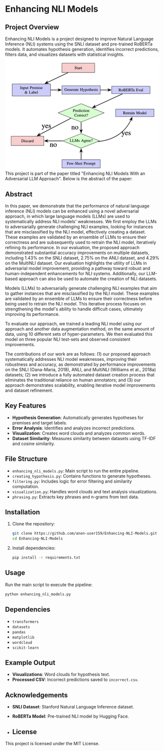 # Enhancing NLI Models

## Project Overview
Enhancing NLI Models is a project designed to improve Natural Language Inference (NLI) systems using the SNLI dataset and pre-trained RoBERTa models. It automates hypothesis generation, identifies incorrect predictions, filters data, and visualizes datasets with statistical insights.
![Workflow Diagram](flow_dia.png)
This project is part of the paper titled "Enhancing NLI Models With an Adversarial LLM Approach". Below is the abstract of the paper:
## Abstract

In this paper, we demonstrate that the performance of natural language inference (NLI) models can be enhanced using a novel adversarial approach, in which large language models (LLMs) are used to systematically address NLI models' weaknesses. We first employ the LLMs to adversarially generate challenging NLI examples, looking for instances that are misclassified by the NLI model, effectively creating a dataset. These examples are validated by an ensemble of LLMs to ensure their correctness and are subsequently used to retrain the NLI model, iteratively refining its performance. In our evaluation, the proposed approach demonstrated substantial accuracy improvements on multiple datasets, including 1.43% on the SNLI dataset, 2.75% on the ANLI dataset, and 4.29% on the MultiNLI dataset. Our evaluation highlights the utility of LLMs in adversarial model improvement, providing a pathway toward robust and human-independent enhancements for NLI systems. Additionally, our LLM-based approach can also be used to automate the creation of NLI datasets.

Models (LLMs) to adversarially generate challenging NLI examples that aim to gather instances that are misclassified by the NLI model. These examples are validated by an ensemble of LLMs to ensure their correctness before being used to retrain the NLI model. This iterative process focuses on strengthening the model's ability to handle difficult cases, ultimately improving its performance.

To evaluate our approach, we trained a leading NLI model using our approach and another data augmentation method, on the same amount of data, using 10 different sets of hyper-parameters. We then evaluated this model on three popular NLI test-sets and observed consistent improvements.

The contributions of our work are as follows: (1) our proposed approach systematically addresses NLI model weaknesses, improving their robustness and accuracy, as demonstrated by performance improvements on the SNLI (Oana-Maria, 2018), ANLI, and MultiNLI (Williams et al., 2018a) datasets; (2) we introduce a fully automated dataset creation process that eliminates the traditional reliance on human annotators; and (3) our approach demonstrates scalability, enabling iterative model improvements and dataset refinement.



## Key Features
- **Hypothesis Generation**: Automatically generates hypotheses for premises and target labels.
- **Error Analysis**: Identifies and analyzes incorrect predictions.
- **Visualization**: Creates word clouds and analyzes common words.
- **Dataset Similarity**: Measures similarity between datasets using TF-IDF and cosine similarity.
## File Structure
- `enhancing_nli_models.py`: Main script to run the entire pipeline.
- `creating_hypothesis.py`: Contains functions to generate hypotheses.
- `filtering.py`: Includes logic for error filtering and similarity computation.
- `visualization.py`: Handles word clouds and text analysis visualizations.
- `phrasing.py`: Extracts key phrases and n-grams from text data.
## Installation
1. Clone the repository:
   ```bash
   git clone https://github.com/anon-user159/Enhancing-NLI-Models.git
   cd Enhancing-NLI-Models
   ```
2. Install dependencies:
      ```bash
      pip install -r requirements.txt
      ```

## Usage
Run the main script to execute the pipeline:
```bash
python enhancing_nli_models.py
```

## Dependencies
- `transformers`
- `datasets`
- `pandas`
- `matplotlib`
- `wordcloud`
- `scikit-learn`

## Example Output
- **Visualizations**: Word clouds for hypothesis text.
- **Processed CSV**: Incorrect predictions saved to `incorrect.csv`.


## Acknowledgements
- **SNLI Dataset**: Stanford Natural Language Inference dataset.
- **RoBERTa Model**: Pre-trained NLI model by Hugging Face.

- ## License
This project is licensed under the MIT License.



